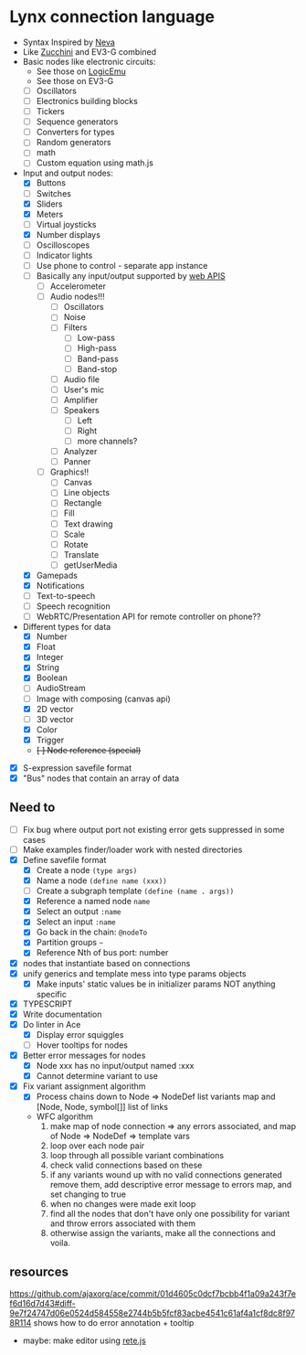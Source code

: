 # Lynx connection language

* Syntax Inspired by [Neva](https://github.com/nevalang/neva)
* Like [Zucchini](https://esolangs.org/wiki/Zucchini) and EV3-G combined
* Basic nodes like electronic circuits:
    * See those on [LogicEmu](https://lodev.org/logicemu/)
    * See those on EV3-G
    * [ ] Oscillators
    * [ ] Electronics building blocks
    * [ ] Tickers
    * [ ] Sequence generators
    * [ ] Converters for types
    * [ ] Random generators
    * [ ] math
    * [ ] Custom equation using math.js
* Input and output nodes:
    * [X] Buttons
    * [ ] Switches
    * [X] Sliders
    * [X] Meters
    * [ ] Virtual joysticks
    * [X] Number displays
    * [ ] Oscilloscopes
    * [ ] Indicator lights
    * [ ] Use phone to control - separate app instance
    * [ ] Basically any input/output supported by [web APIS](https://developer.mozilla.org/en-US/docs/Web/API)
        * [ ] Accelerometer
        * [ ] Audio nodes!!!
            * [ ] Oscillators
            * [ ] Noise
            * [ ] Filters
                * [ ] Low-pass
                * [ ] High-pass
                * [ ] Band-pass
                * [ ] Band-stop
            * [ ] Audio file
            * [ ] User's mic
            * [ ] Amplifier
            * [ ] Speakers
                * [ ] Left
                * [ ] Right
                * [ ] more channels?
            * [ ] Analyzer
            * [ ] Panner
        * [ ] Graphics!!
            * [ ] Canvas
            * [ ] Line objects
            * [ ] Rectangle
            * [ ] Fill
            * [ ] Text drawing
            * [ ] Scale
            * [ ] Rotate
            * [ ] Translate
            * [ ] getUserMedia
    * [X] Gamepads
    * [X] Notifications
    * [ ] Text-to-speech
    * [ ] Speech recognition
    * [ ] WebRTC/Presentation API for remote controller on phone??
* Different types for data
    * [X] Number
    * [X] Float
    * [X] Integer
    * [X] String
    * [X] Boolean
    * [ ] AudioStream
    * [ ] Image with composing (canvas api)
    * [X] 2D vector
    * [ ] 3D vector
    * [X] Color
    * [X] Trigger
    * ~~[ ] Node reference (special)~~
* [X] S-expression savefile format
* [X] "Bus" nodes that contain an array of data

## Need to

* [ ] Fix bug where output port not existing error gets suppressed in some cases
* [ ] Make examples finder/loader work with nested directories
* [X] Define savefile format
    * [X] Create a node `(type args)`
    * [X] Name a node `(define name (xxx))`
    * [ ] Create a subgraph template `(define (name . args))`
    * [X] Reference a named node `name`
    * [X] Select an output `:name`
    * [X] Select an input `:name`
    * [X] Go back in the chain: `@nodeTo`
    * [X] Partition groups `~`
    * [X] Reference Nth of bus port: number
* [X] nodes that instantiate based on connections
* [X] unify generics and template mess into type params objects
    * [X] Make inputs' static values be in initializer params NOT anything specific
* [X] TYPESCRIPT
* [X] Write documentation
* [X] Do linter in Ace
    * [X] Display error squiggles
    * [ ] Hover tooltips for nodes
* [X] Better error messages for nodes
    * [X] Node xxx has no input/output named :xxx
    * [X] Cannot determine variant to use
* [X] Fix variant assignment algorithm
    * [X] Process chains down to Node => NodeDef list variants map and \[Node, Node, symbol[]] list of links
    * WFC algorithm
        1. make map of node connection => any errors associated, and map of Node => NodeDef => template vars
        2. loop over each node pair
        3. loop through all possible variant combinations
        4. check valid connections based on these
        5. if any variants wound up with no valid connections generated remove them, add descriptive error message to errors map, and set changing to true
        6. when no changes were made exit loop
        7. find all the nodes that don't have only one possibility for variant and throw errors associated with them
        8. otherwise assign the variants, make all the connections and voila.

## resources

<https://github.com/ajaxorg/ace/commit/01d4605c0dcf7bcbb4f1a09a243f7ef6d16d7d43#diff-9e7f24747d06e0524d584558e2744b5b5fcf83acbe4541c61af4a1cf8dc8f978R114> shows how to do error annotation + tooltip

* maybe: make editor using [rete.js](https://retejs.org)
